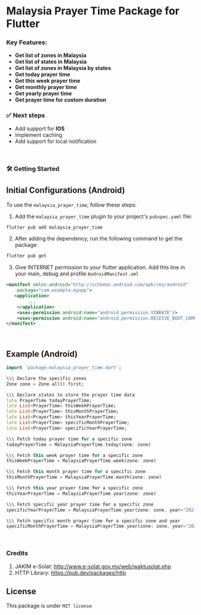 # Malaysia Prayer Time Package for Flutter

### **Key Features:**
* **Get list of zones in Malaysia**
* **Get list of states in Malaysia**
* **Get list of zones in Malaysia by states**
* **Get today prayer time**
* **Get this week prayer time**
* **Get monthly prayer time**
* **Get yearly prayer time**
* **Get prayer time for custom duration**

### ✅ Next steps
- Add support for **IOS**
- Implement caching 
- Add support for local notification

<br>

### 🛠 Getting Started
## Initial Configurations (Android)

To use the `malaysia_prayer_time`, follow these steps:

1. Add the `malaysia_prayer_time` plugin to your project's `pubspec.yaml` file:

```bash
flutter pub add malaysia_prayer_time
```

2. After adding the dependency, run the following command to get the package:

```bash
flutter pub get
```
3. Give INTERNET permission to your flutter application. Add this line in your main, debug and profile `AndroidManifest.xml`


```xml
<manifest xmlns:android="http://schemas.android.com/apk/res/android"
    package="com.example.myapp">
   <application>
        ...
    </application>
    <uses-permission android:name="android.permission.VIBRATE"/>
    <uses-permission android:name="android.permission.RECEIVE_BOOT_COMPLETED"/>
</manifest>
```

<br>

## Example (Android)
```Dart
import 'package:malaysia_prayer_time.dart';

\\\ Declare the specific zones
Zone zone = Zone.all().first;

\\\ Declare states to store the prayer time data
late PrayerTime todayPrayerTime;
late List<PrayerTime> thisWeekPrayerTime;
late List<PrayerTime> thisMonthPrayerTime;
late List<PrayerTime> thisYearPrayerTime;
late List<PrayerTime> specificMonthPrayerTime;
late List<PrayerTime> specificYearPrayerTime;

\\\ Fetch today prayer time for a specific zone
todayPrayerTime = MalaysiaPrayerTime.today(zone: zone)

\\\ Fetch this week prayer time for a specific zone
thisWeekPrayerTime = MalaysiaPrayerTime.week(zone: zone)

\\\ Fetch this month prayer time for a specific zone
thisMonthPrayerTime = MalaysiaPrayerTime.month(zone: zone)

\\\ Fetch this year prayer time for a specific zone
thisYearPrayerTime = MalaysiaPrayerTime.year(zone: zone)

\\\ Fetch specific year prayer time for a specific zone
specificYearPrayerTime = MalaysiaPrayerTime.year(zone: zone, year="2021")

\\\ Fetch specific month prayer time for a specific zone and year
specificMonthPrayerTime = MalaysiaPrayerTime.year(zone: zone, year="2021", month="2")

```
<br>

### Credits
1. JAKIM e-Solat: http://www.e-solat.gov.my/web/waktusolat.php
2. HTTP Library: https://pub.dev/packages/http

## License
This package is under ```MIT license```